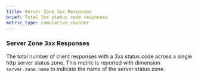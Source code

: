 ```yaml
---
title: Server Zone 3xx Responses
brief: Total 3xx status code responses
metric_type: cumulative_counter
---
```

### Server Zone 3xx Responses
The total number of client responses with a 3xx status code across a single http server status zone.
This metric is reported with dimension `server.zone.name` to indicate the name of the server status zone.
